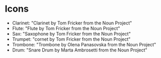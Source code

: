 # Icons

- Clarinet: "Clarinet by Tom Fricker from the Noun Project"
- Flute: "Flute by Tom Fricker from the Noun Project"
- Sax: "Saxophone by Tom Fricker from the Noun Project"
- Trumpet: "cornet by Tom Fricker from the Noun Project"
- Trombone: "Trombone by Olena Panasovska from the Noun Project"
- Drum: "Snare Drum by Marta Ambrosetti from the Noun Project"
